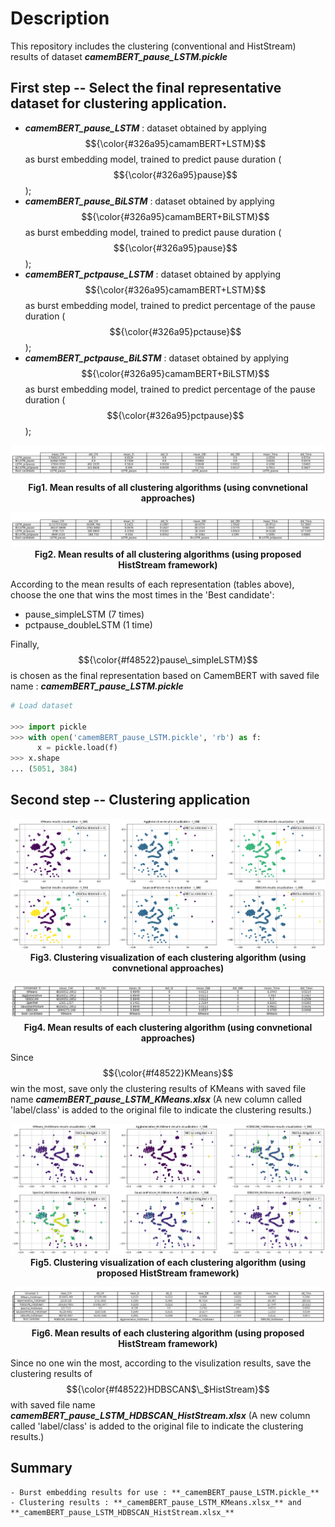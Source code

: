 # Description

This repository includes the clustering (conventional and HistStream) results of dataset **_camemBERT_pause_LSTM.pickle_**

## First step -- Select the final representative dataset for clustering application.

- **_camemBERT_pause_LSTM_** : dataset obtained by applying $${\color{#326a95}camamBERT+LSTM}$$ as burst embedding model, trained to predict pause duration ($${\color{#326a95}pause}$$);
- **_camemBERT_pause_BiLSTM_** : dataset obtained by applying $${\color{#326a95}camamBERT+BiLSTM}$$ as burst embedding model, trained to predict pause duration ($${\color{#326a95}pause}$$);
- **_camemBERT_pctpause_LSTM_** : dataset obtained by applying $${\color{#326a95}camamBERT+LSTM}$$ as burst embedding model, trained to predict percentage of the pause duration ($${\color{#326a95}pctause}$$);
- **_camemBERT_pctpause_BiLSTM_** : dataset obtained by applying $${\color{#326a95}camamBERT+BiLSTM}$$ as burst embedding model, trained to predict percentage of the pause duration ($${\color{#326a95}pctpause}$$);

<p align="center">
  <img src="./ClusRes_images/conv_res.png" alt="conv_res.png">
  <br>
  <b> Fig1. Mean results of all clustering algorithms (using convnetional approaches)</b>
</p>

<p align="center">
  <img src="./ClusRes_images/hist_res.png" alt="hist_res.png">
  <br>
  <b>Fig2. Mean results of all clustering algorithms (using proposed HistStream framework) </b>
</p>

According to the mean results of each representation (tables above), choose the one that wins the most times in the 'Best candidate':

- pause_simpleLSTM (7 times)
- pctpause_doubleLSTM (1 time)

Finally, $${\color{#f48522}pause\_simpleLSTM}$$ is chosen as the final representation based on CamemBERT with saved file name : **_camemBERT_pause_LSTM.pickle_**

```python
# Load dataset 

>>> import pickle
>>> with open('camemBERT_pause_LSTM.pickle', 'rb') as f:
      x = pickle.load(f)
>>> x.shape
... (5051, 384)
```
## Second step -- Clustering application

<p align="center">
  <img src="./ClusRes_images/conv_visualization.png" alt="conv_visualization.png">
  <br>
  <b> Fig3. Clustering visualization of each clustering algorithm (using convnetional approaches)</b>
</p>

<p align="center">
  <img src="./ClusRes_images/conv_mean_Summary.png" alt="conv_mean_Summary.png">
  <br>
  <b>Fig4. Mean results of each clustering algorithm (using convnetional approaches) </b>
</p>

Since $${\color{#f48522}KMeans}$$ win the most, save only the clustering results of KMeans with saved file name **_camemBERT_pause_LSTM_KMeans.xlsx_** (A new column called 'label/class' is added to the original file to indicate the clustering results.)

<p align="center">
  <img src="./ClusRes_images/hist_visualization.png" alt="hist_visualization.png">
  <br>
  <b> Fig5. Clustering visualization of each clustering algorithm (using proposed HistStream framework)</b>
</p>

<p align="center">
  <img src="./ClusRes_images/hist_mean_Summary.png" alt="hist_mean_Summary.png">
  <br>
  <b>Fig6. Mean results of each clustering algorithm (using proposed HistStream framework) </b>
</p>

Since no one win the most, according to the visulization results, save the clustering results of $${\color{#f48522}HDBSCAN$\_$HistStream}$$ with saved file name **_camemBERT_pause_LSTM_HDBSCAN_HistStream.xlsx_** (A new column called 'label/class' is added to the original file to indicate the clustering results.)

## Summary
```
- Burst embedding results for use : **_camemBERT_pause_LSTM.pickle_**   
- Clustering results : **_camemBERT_pause_LSTM_KMeans.xlsx_** and **_camemBERT_pause_LSTM_HDBSCAN_HistStream.xlsx_**
```





